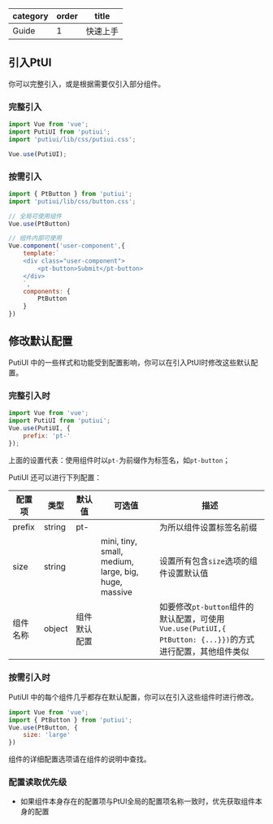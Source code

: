 | category   | order | title   |
|------------|-------|--------|
| Guide | 1  | 快速上手 | 

[comment]: meta

## 引入PtUI
你可以完整引入，或是根据需要仅引入部分组件。

### 完整引入
```js
import Vue from 'vue';
import PutiUI from 'putiui';
import 'putiui/lib/css/putiui.css';

Vue.use(PutiUI);
```

### 按需引入
```js
import { PtButton } from 'putiui';
import 'putiui/lib/css/button.css';

// 全局可使用组件
Vue.use(PtButton)

// 组件内部可使用
Vue.component('user-component',{
    template:`
    <div class="user-component">
        <pt-button>Submit</pt-button>
    </div>
    `,
    components: {
        PtButton
    }
})
```

## 修改默认配置
PutiUI 中的一些样式和功能受到配置影响，你可以在引入PtUI时修改这些默认配置。
### 完整引入时
```js
import Vue from 'vue';
import PutiUI from 'putiui';
Vue.use(PutiUI, {
    prefix: 'pt-'
});
```
上面的设置代表：使用组件时以`pt-`为前缀作为标签名，如`pt-button`；

PutiUI 还可以进行下列配置：

| 配置项 | 类型 | 默认值 | 可选值 | 描述 |
| ------ | --- | ------ | ----- | ---- |
| prefix | string | pt- | | 为所以组件设置标签名前缀 |
| size | string | | mini, tiny, small, medium, large, big, huge, massive | 设置所有包含`size`选项的组件设置默认值 |
| 组件名称 | object | 组件默认配置 | | 如要修改`pt-button`组件的默认配置，可使用`Vue.use(PutiUI,{ PtButton: {...}})`的方式进行配置，其他组件类似 |

### 按需引入时
PutiUI 中的每个组件几乎都存在默认配置，你可以在引入这些组件时进行修改。
```js
import Vue from 'vue';
import { PtButton } from 'putiui';
Vue.use(PtButton, {
    size: 'large'
})
```
组件的详细配置选项请在组件的说明中查找。

### 配置读取优先级
- 如果组件本身存在的配置项与PtUI全局的配置项名称一致时，优先获取组件本身的配置
